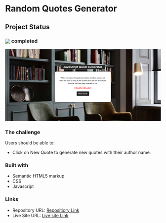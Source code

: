 # Random Quotes Generator

## Project Status

<h3><img align="center" height="30" src="https://user-images.githubusercontent.com/77252075/217149827-cfed2bf9-caf7-4e9b-806a-efd99d23c6c5.png"> completed</h3>

![quoteGeneratorScreenShot](./images/ss.png)

### The challenge

Users should be able to:

- Click on New Quote to generate new quotes with their author name.

### Built with

- Semantic HTML5 markup
- CSS
- Javascript

### Links

- Repository URL: [Repositiory Link](https://github.com/svandu/quotes-generator)
- Live Site URL: [Live site Link](https://quotes-generator-eight.vercel.app/)
